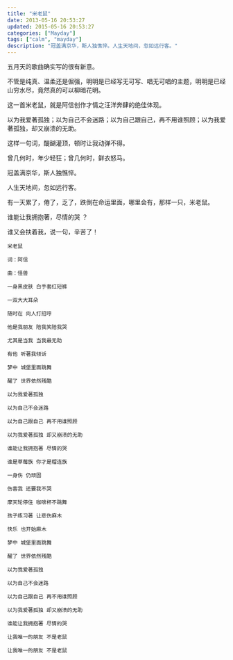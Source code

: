 ```yaml
---
title: "米老鼠"
date: 2013-05-16 20:53:27
updated: 2015-05-16 20:53:27
categories: ["Mayday"]
tags: ["calm", "mayday"]
description: "冠盖满京华，斯人独憔悴。人生天地间，忽如远行客。"
---
```


五月天的歌曲确实写的很有新意。

不管是纯真、温柔还是倔强，明明是已经写无可写、唱无可唱的主题，明明是已经山穷水尽，竟然真的可以柳暗花明。

这一首米老鼠，就是阿信创作才情之汪洋奔肆的绝佳体现。

以为我爱著孤独；以为自己不会迷路；以为自己跟自己，再不用谁照顾；以为我爱著孤独，却又崩溃的无助。

这样一句词，醍醐灌顶，顿时让我动弹不得。

曾几何时，年少轻狂；曾几何时，鲜衣怒马。

冠盖满京华，斯人独憔悴。

人生天地间，忽如远行客。

有一天累了，倦了，乏了，跌倒在命运里面，哪里会有，那样一只，米老鼠。

谁能让我拥抱著，尽情的哭 ？

谁又会扶着我，说一句，辛苦了！

```
米老鼠

词：阿信

曲：怪兽

一身黑皮肤 白手套红短裤

一双大大耳朵 

随时在 向人打招呼

他是我朋友 陪我笑陪我哭

尤其是当我 当我最无助

有他 听著我倾诉

梦中 城堡里面跳舞

醒了 世界依然残酷

以为我爱著孤独

以为自己不会迷路

以为自己跟自己 再不用谁照顾

以为我爱著孤独 却又崩溃的无助

谁能让我拥抱著 尽情的哭

谁是草莓族 你才是榴连族

一身伤 仍顽固 

伤害我 还要我不哭

摩天轮停住 咖啡杯不跳舞

孩子练习著 让悲伤麻木

快乐 也开始麻木

梦中 城堡里面跳舞

醒了 世界依然残酷

以为我爱著孤独

以为自己不会迷路

以为自己跟自己 再不用谁照顾

以为我爱著孤独 却又崩溃的无助

谁能让我拥抱著 尽情的哭

让我唯一的朋友 不是老鼠

让我唯一的朋友 不是老鼠
```
